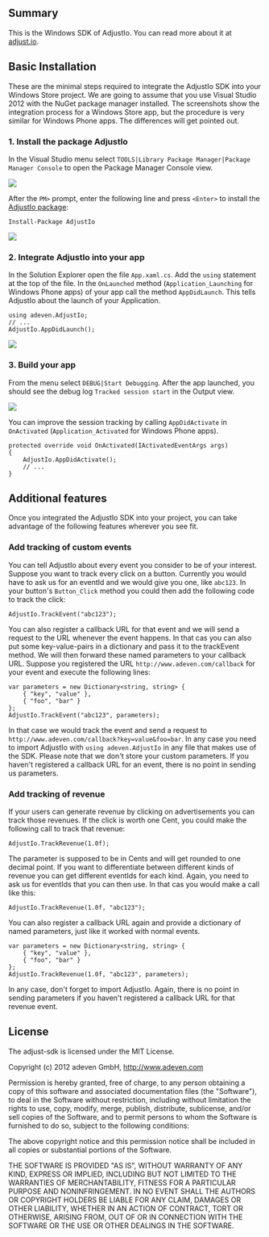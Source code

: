## Summary

This is the Windows SDK of AdjustIo. You can read more about it at [adjust.io][].

## Basic Installation

These are the minimal steps required to integrate the AdjustIo SDK into your Windows Store project. We are going to assume that you use Visual Studio 2012 with the NuGet package manager installed. The screenshots show the integration process for a Windows Store app, but the procedure is very similar for Windows Phone apps. The differences will get pointed out.

### 1. Install the package AdjustIo
In the Visual Studio menu select `TOOLS|Library Package Manager|Package Manager Console` to open the Package Manager Console view.

![][console]

After the `PM>` prompt, enter the following line and press `<Enter>` to install the [AdjustIo package][NuGet]:

    Install-Package AdjustIo

![][install]

### 2. Integrate AdjustIo into your app
In the Solution Explorer open the file `App.xaml.cs`. Add the `using` statement at the top of the file. In the `OnLaunched` method (`Application_Launching` for Windows Phone apps) of your app call the method `AppDidLaunch`. This tells AdjustIo about the launch of your Application.

    using adeven.AdjustIo;
    // ...
    AdjustIo.AppDidLaunch();

![][launch]

### 3. Build your app
From the menu select `DEBUG|Start Debugging`. After the app launched, you should see the debug log `Tracked session start` in the Output view.

![][output]

You can improve the session tracking by calling `AppDidActivate` in `OnActivated` (`Application_Activated` for Windows Phone apps).

    protected override void OnActivated(IActivatedEventArgs args)
    {
        AdjustIo.AppDidActivate();
        // ...
    }

## Additional features

Once you integrated the AdjustIo SDK into your project, you can take advantage of the following features wherever you see fit.

### Add tracking of custom events
You can tell AdjustIo about every event you consider to be of your interest. Suppose you want to track every click on a button. Currently you would have to ask us for an eventId and we would give you one, like `abc123`. In your button's `Button_Click` method you could then add the following code to track the click:

    AdjustIo.TrackEvent("abc123");

You can also register a callback URL for that event and we will send a request to the URL whenever the event happens. In that cas you can also put some key-value-pairs in a dictionary and pass it to the trackEvent method. We will then forward these named parameters to your callback URL. Suppose you registered the URL `http://www.adeven.com/callback` for your event and execute the following lines:

    var parameters = new Dictionary<string, string> {
        { "key", "value" },
        { "foo", "bar" }
    };
    AdjustIo.TrackEvent("abc123", parameters);

In that case we would track the event and send a request to `http://www.adeven.com/callback?key=value&foo=bar`. In any case you need to import AdjustIo with `using adeven.AdjustIo` in any file that makes use of the SDK. Please note that we don't store your custom parameters. If you haven't registered a callback URL for an event, there is no point in sending us parameters.

### Add tracking of revenue
If your users can generate revenue by clicking on advertisements you can track those revenues. If the click is worth one Cent, you could make the following call to track that revenue:

    AdjustIo.TrackRevenue(1.0f);

The parameter is supposed to be in Cents and will get rounded to one decimal point. If you want to differentiate between different kinds of revenue you can get different eventIds for each kind. Again, you need to ask us for eventIds that you can then use. In that cas you would make a call like this:

    AdjustIo.TrackRevenue(1.0f, "abc123");

You can also register a callback URL again and provide a dictionary of named parameters, just like it worked with normal events.

    var parameters = new Dictionary<string, string> {
        { "key", "value" },
        { "foo", "bar" }
    };
    AdjustIo.TrackRevenue(1.0f, "abc123", parameters);

In any case, don't forget to import AdjustIo. Again, there is no point in sending parameters if you haven't registered a callback URL for that revenue event.

[adjust.io]: http://www.adjust.io
[nuget]: http://nuget.org/packages/AdjustIo
[console]: https://raw.github.com/adeven/adjust_sdk/master/Resources/windows/console.png
[install]: https://raw.github.com/adeven/adjust_sdk/master/Resources/windows/install.png
[launch]: https://raw.github.com/adeven/adjust_sdk/master/Resources/windows/launch.png
[output]: https://raw.github.com/adeven/adjust_sdk/master/Resources/windows/output.png


## License

The adjust-sdk is licensed under the MIT License.

Copyright (c) 2012 adeven GmbH,
http://www.adeven.com

Permission is hereby granted, free of charge, to any person obtaining
a copy of this software and associated documentation files (the
"Software"), to deal in the Software without restriction, including
without limitation the rights to use, copy, modify, merge, publish,
distribute, sublicense, and/or sell copies of the Software, and to
permit persons to whom the Software is furnished to do so, subject to
the following conditions:

The above copyright notice and this permission notice shall be
included in all copies or substantial portions of the Software.

THE SOFTWARE IS PROVIDED "AS IS", WITHOUT WARRANTY OF ANY KIND,
EXPRESS OR IMPLIED, INCLUDING BUT NOT LIMITED TO THE WARRANTIES OF
MERCHANTABILITY, FITNESS FOR A PARTICULAR PURPOSE AND
NONINFRINGEMENT. IN NO EVENT SHALL THE AUTHORS OR COPYRIGHT HOLDERS BE
LIABLE FOR ANY CLAIM, DAMAGES OR OTHER LIABILITY, WHETHER IN AN ACTION
OF CONTRACT, TORT OR OTHERWISE, ARISING FROM, OUT OF OR IN CONNECTION
WITH THE SOFTWARE OR THE USE OR OTHER DEALINGS IN THE SOFTWARE.
